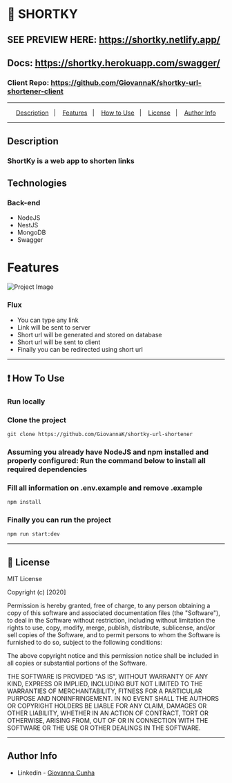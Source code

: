 # 📃 SHORTKY

## SEE PREVIEW HERE: https://shortky.netlify.app/

## Docs: https://shortky.herokuapp.com/swagger/

### Client Repo: https://github.com/GiovannaK/shortky-url-shortener-client
---
<p align="center">
  <a href="#description">Description</a>&nbsp;&nbsp;&nbsp;|&nbsp;&nbsp;&nbsp;
  <a href="#Features">Features</a>&nbsp;&nbsp;&nbsp;|&nbsp;&nbsp;&nbsp;
  <a href="#how-to-use">How to Use</a>&nbsp;&nbsp;&nbsp;|&nbsp;&nbsp;&nbsp;
  <a href="#license">License</a>&nbsp;&nbsp;&nbsp;|&nbsp;&nbsp;&nbsp;
  <a href="#author-info">Author Info</a>
</p>

---

## Description
### ShortKy is a web app to shorten links

## Technologies

### Back-end
- NodeJS
- NestJS
- MongoDB
- Swagger

# Features

![Project Image](public/image.png)

### Flux

- You can type any link
- Link will be sent to server
- Short url will be generated and stored on database
- Short url will be sent to client
- Finally you can be redirected using short url

---
## ❗ How To Use

### Run locally

### Clone the project

```html
git clone https://github.com/GiovannaK/shortky-url-shortener
```

### Assuming you already have NodeJS and npm installed and properly configured: Run the command below to install all required dependencies

### Fill all information on .env.example and remove .example 

```html
npm install
```
### Finally you can run the project
```html
npm run start:dev
```

---

## 📌 License

MIT License

Copyright (c) [2020]

Permission is hereby granted, free of charge, to any person obtaining a copy
of this software and associated documentation files (the "Software"), to deal
in the Software without restriction, including without limitation the rights
to use, copy, modify, merge, publish, distribute, sublicense, and/or sell
copies of the Software, and to permit persons to whom the Software is
furnished to do so, subject to the following conditions:

The above copyright notice and this permission notice shall be included in all
copies or substantial portions of the Software.

THE SOFTWARE IS PROVIDED "AS IS", WITHOUT WARRANTY OF ANY KIND, EXPRESS OR
IMPLIED, INCLUDING BUT NOT LIMITED TO THE WARRANTIES OF MERCHANTABILITY,
FITNESS FOR A PARTICULAR PURPOSE AND NONINFRINGEMENT. IN NO EVENT SHALL THE
AUTHORS OR COPYRIGHT HOLDERS BE LIABLE FOR ANY CLAIM, DAMAGES OR OTHER
LIABILITY, WHETHER IN AN ACTION OF CONTRACT, TORT OR OTHERWISE, ARISING FROM,
OUT OF OR IN CONNECTION WITH THE SOFTWARE OR THE USE OR OTHER DEALINGS IN THE
SOFTWARE.

---

## Author Info

- Linkedin - [Giovanna Cunha](https://www.linkedin.com/in/giovanna-kelli/)
